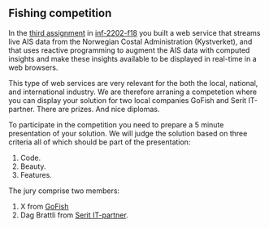## Fishing competition

In the  [third assignment](https://github.com/uit-inf-2202-f18/assignment-3) in [inf-2202-f18](https://uit-inf-2202-f18.github.io/) you built a web service that streams live AIS data from the Norwegian Costal Administration (Kystverket), and that uses reactive programming to augment the AIS data with computed insights and make these insights available to be displayed in real-time in a web browsers.

This type of web services are very relevant for the both the local, national, and international industry. We are therefore arraning a competetion where you can display your solution for two local companies GoFish and Serit IT-partner. There are prizes. And nice diplomas.

To participate in the competition you need to prepare a 5 minute presentation of your solution. We will judge the solution based on three criteria all of which should be part of the presentation:
1. Code.
2. Beauty.
3. Features.

The jury comprise two members:
1. X from [GoFish](https://gofish.no/gofish-pro)
2. Dag Brattli from [Serit IT-partner](https://serit.no/).
